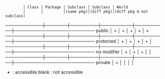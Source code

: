 
            │ Class │ Package │ Subclass │ Subclass │ World
            │       │         │(same pkg)│(diff pkg)│(diff pkg & not subclass)
────────────┼───────┼─────────┼──────────┼──────────┼──────────────────────────
public      │   +   │    +    │    +     │     +    │   +
────────────┼───────┼─────────┼──────────┼──────────┼──────────────────────────
protected   │   +   │    +    │    +     │     +    │
────────────┼───────┼─────────┼──────────┼──────────┼──────────────────────────
no modifier │   +   │    +    │    +     │          │
────────────┼───────┼─────────┼──────────┼──────────┼──────────────────────────
private     │   +   │         │          │          │

+ : accessible
blank : not accessible